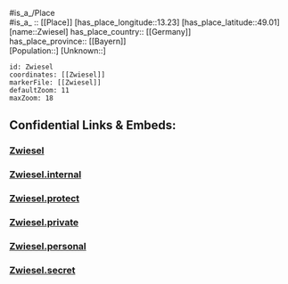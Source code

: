 ﻿---
location: [49.01,13.23] 
mapzoom: [7,12] 
mapmarker: city 
type: City
tags:
- geo/City


SpocWebEntityId: 35862
isDeleted: false
confidential: public

---
#is_a_/Place  
#is_a_ :: [[Place]] 
[has_place_longitude::13.23] 
[has_place_latitude::49.01] 
[name::Zwiesel] 
has_place_country:: [[Germany]]  
has_place_province:: [[Bayern]]  
[Population::] 
[Unknown::] 


```leaflet
id: Zwiesel
coordinates: [[Zwiesel]] 
markerFile: [[Zwiesel]] 
defaultZoom: 11 
maxZoom: 18
```


## Confidential Links & Embeds: 

### [Zwiesel](/_public/Earth/Continent/Europe/Europe~Central/Germany/Germany~West/Bayern/counties~Bayern/Regen/cities~Regen/Zwiesel.md) 

### [Zwiesel.internal](/_internal/Earth/Continent/Europe/Europe~Central/Germany/Germany~West/Bayern/counties~Bayern/Regen/cities~Regen/Zwiesel.internal.md) 

### [Zwiesel.protect](/_protect/Earth/Continent/Europe/Europe~Central/Germany/Germany~West/Bayern/counties~Bayern/Regen/cities~Regen/Zwiesel.protect.md) 

### [Zwiesel.private](/_private/Earth/Continent/Europe/Europe~Central/Germany/Germany~West/Bayern/counties~Bayern/Regen/cities~Regen/Zwiesel.private.md) 

### [Zwiesel.personal](/_personal/Earth/Continent/Europe/Europe~Central/Germany/Germany~West/Bayern/counties~Bayern/Regen/cities~Regen/Zwiesel.personal.md) 

### [Zwiesel.secret](/_secret/Earth/Continent/Europe/Europe~Central/Germany/Germany~West/Bayern/counties~Bayern/Regen/cities~Regen/Zwiesel.secret.md) 

